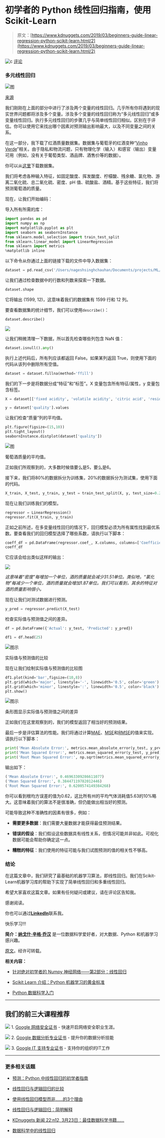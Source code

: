 # 初学者的 Python 线性回归指南，使用 Scikit-Learn

> 原文：[https://www.kdnuggets.com/2019/03/beginners-guide-linear-regression-python-scikit-learn.html/2](https://www.kdnuggets.com/2019/03/beginners-guide-linear-regression-python-scikit-learn.html/2)

![c](../Images/3d9c022da2d331bb56691a9617b91b90.png) [评论](/2019/03/beginners-guide-linear-regression-python-scikit-learn.html?page=2#comments)

### 多元线性回归

![图](../Images/4f15f7ec4a039d35457676f74b14112c.png)

[来源](https://hackernoon.com/an-intuitive-perspective-to-linear-regression-7dc566b2c14c)

我们刚刚在上面的部分中进行了涉及两个变量的线性回归。几乎所有你将遇到的现实世界问题都将涉及多个变量。涉及多个变量的线性回归称为“多元线性回归”或多变量线性回归。执行多元线性回归的步骤几乎与简单线性回归相似。区别在于评估。你可以使用它来找出哪个因素对预测输出影响最大，以及不同变量之间的关系。

在这一部分，我下载了红酒质量数据集。数据集与葡萄牙的红酒变种“[Vinho Verde](https://en.wikipedia.org/wiki/Vinho_Verde)”相关。由于隐私和物流问题，只有物理化学（输入）和感官（输出）变量可用（例如，没有关于葡萄类型、酒品牌、酒售价等的数据）。

你可以从[这里](https://drive.google.com/open?id=195gkZ5cTZL11L308MHc7EyBbAoiB4xqf)下载数据集。

我们将考虑各种输入特征，如固定酸度、挥发酸度、柠檬酸、残余糖、氯化物、游离二氧化硫、总二氧化硫、密度、pH 值、硫酸盐、酒精。基于这些特征，我们将预测葡萄酒的质量。

现在，让我们开始编码：

导入所有所需的库：

```py
import pandas as pd  
import numpy as np  
import matplotlib.pyplot as plt  
import seaborn as seabornInstance 
from sklearn.model_selection import train_test_split 
from sklearn.linear_model import LinearRegression
from sklearn import metrics
%matplotlib inline
```

以下命令从你通过上面的链接下载的文件中导入数据集：

```py
dataset = pd.read_csv('/Users/nageshsinghchauhan/Documents/projects/ML/ML_BLOG_LInearRegression/winequality.csv')
```

让我们通过检查数据中的行数和列数来探索一下数据。

```py
dataset.shape
```

它将输出 (1599, 12)，这意味着我们的数据集有 1599 行和 12 列。

要查看数据集的统计细节，我们可以使用`describe()`：

```py
dataset.describe()
```

![](../Images/a825b7f56a565fe80e2b6edb8e822331.png)

让我们稍微清理一下数据，所以首先检查哪些列包含 NaN 值：

```py
dataset.isnull().any()
```

执行上述代码后，所有列应该都返回 False。如果某列返回 True，则使用下面的代码从该列中删除所有空值。

```py
dataset = dataset.fillna(method='ffill')
```

我们的下一步是将数据分成“特征”和“标签”。X 变量包含所有特征/属性，y 变量包含标签。

```py
X = dataset[['fixed acidity', 'volatile acidity', 'citric acid', 'residual sugar', 'chlorides', 'free sulfur dioxide', 'total sulfur dioxide', 'density', 'pH', 'sulphates','alcohol']].values

y = dataset['quality'].values
```

让我们检查“质量”列的平均值。

```py
plt.figure(figsize=(15,10))
plt.tight_layout()
seabornInstance.distplot(dataset['quality'])
```

![图](../Images/d2a4e1ae90c77b97c853af7273e45f39.png)

葡萄酒质量的平均值。

正如我们所观察到的，大多数时候值要么是5，要么是6。

接下来，我们将80%的数据拆分为训练集，20%的数据拆分为测试集，使用下面的代码。

```py
X_train, X_test, y_train, y_test = train_test_split(X, y, test_size=0.2, random_state=0)
```

现在让我们训练我们的模型。

```py
regressor = LinearRegression()  
regressor.fit(X_train, y_train)
```

正如之前所述，在多变量线性回归的情况下，回归模型必须为所有属性找到最优系数。要查看我们的回归模型选择了哪些系数，请执行以下脚本：

```py
coeff_df = pd.DataFrame(regressor.coef_, X.columns, columns=['Coefficient'])  
coeff_df
```

它应该会给出类似这样的输出：

![](../Images/11216eb6645322e26e5e34683b070353.png)

*这意味着“密度”每增加一个单位，酒的质量就会减少31.51单位。类似地，“氯化物”每减少一个单位，酒的质量就会增加1.87单位。我们可以看到，其余的特征对酒的质量影响很小。*

现在让我们对测试数据进行预测。

```py
y_pred = regressor.predict(X_test)
```

检查实际值与预测值之间的差异。

```py
df = pd.DataFrame({'Actual': y_test, 'Predicted': y_pred})

df1 = df.head(25)
```

![图示](../Images/9e88cabf6460129f7099a75310035b09.png)

实际值与预测值的比较

现在让我们绘制实际值与预测值的比较图

```py
df1.plot(kind='bar',figsize=(10,8))
plt.grid(which='major', linestyle='-', linewidth='0.5', color='green')
plt.grid(which='minor', linestyle=':', linewidth='0.5', color='black')
plt.show()
```

![图示](../Images/77e0fc97f77526698c8b0b2ce15a0cff.png)

条形图显示实际值与预测值之间的差异

正如我们在这里观察到的，我们的模型返回了相当好的预测结果。

最后一步是评估算法的性能。我们将通过计算[MAE](https://en.wikipedia.org/wiki/Mean_absolute_error)、[MSE](https://en.wikipedia.org/wiki/Mean_squared_error)和[RMSE](https://en.wikipedia.org/wiki/Root-mean-square_deviation)的值来实现。请执行以下脚本：

```py
print('Mean Absolute Error:', metrics.mean_absolute_error(y_test, y_pred))  
print('Mean Squared Error:', metrics.mean_squared_error(y_test, y_pred))  
print('Root Mean Squared Error:', np.sqrt(metrics.mean_squared_error(y_test, y_pred)))
```

输出如下：

```py
('Mean Absolute Error:', 0.46963309286611077)
('Mean Squared Error:', 0.38447119782012446)
('Root Mean Squared Error:', 0.6200574149384268)
```

你可以看到根均方误差的值为0.62，这比所有州的平均气体消耗值5.63的10%略大。这意味着我们的算法不是很准确，但仍能做出相当好的预测。

可能导致这种不准确性的因素有很多，例如：

+   **需要更多数据**：我们需要大量数据才能获得最佳预测结果。

+   **错误的假设**：我们假设这些数据具有线性关系，但情况可能并非如此。可视化数据可能会帮助你确定这一点。

+   **糟糕的特征**：我们使用的特征可能与我们试图预测的值的相关性不够高。

### **结论**

在这篇文章中，我们研究了最基础的机器学习算法，即线性回归。我们在Scikit-Learn机器学习库的帮助下实现了简单线性回归和多重线性回归。

希望大家喜欢这篇文章。如果有任何疑问或建议，请在评论区告知我。

感谢阅读。

你也可以通过[**LinkedIn**](https://www.linkedin.com/in/nagesh-singh-chauhan-6936bb13b/)联系我。

快乐学习!!!

**简介：[纳戈什·辛格·乔汉](https://www.linkedin.com/in/nagesh-singh-chauhan-6936bb13b/)** 是一位数据科学爱好者，对大数据、Python 和机器学习感兴趣。

[原文](https://towardsdatascience.com/a-beginners-guide-to-linear-regression-in-python-with-scikit-learn-83a8f7ae2b4f)。经许可转载。

**相关内容：**

+   [针对绝对初学者的 Numpy 神经网络——第2部分：线性回归](/2019/03/neural-networks-numpy-absolute-beginners-part-2-linear-regression.html)

+   [Scikit Learn 介绍：Python 机器学习的黄金标准](/2019/02/introduction-scikit-learn-gold-standard-python-machine-learning.html)

+   [Python 数据科学入门](/2019/02/python-data-science-beginners.html)

* * *

## 我们的前三大课程推荐

![](../Images/0244c01ba9267c002ef39d4907e0b8fb.png) 1\. [Google 网络安全证书](https://www.kdnuggets.com/google-cybersecurity) - 快速开启网络安全职业生涯。

![](../Images/e225c49c3c91745821c8c0368bf04711.png) 2\. [Google 数据分析专业证书](https://www.kdnuggets.com/google-data-analytics) - 提升你的数据分析技能

![](../Images/0244c01ba9267c002ef39d4907e0b8fb.png) 3\. [Google IT 支持专业证书](https://www.kdnuggets.com/google-itsupport) - 支持你的组织的IT工作

* * *

### 更多相关话题

+   [预测：Python 中线性回归的初学者指南](https://www.kdnuggets.com/2023/06/making-predictions-beginner-guide-linear-regression-python.html)

+   [线性回归与逻辑回归的比较](https://www.kdnuggets.com/2022/11/comparing-linear-logistic-regression.html)

+   [使用线性回归模型而非……的3个理由](https://www.kdnuggets.com/2021/08/3-reasons-linear-regression-instead-neural-networks.html)

+   [线性回归与逻辑回归：简明解释](https://www.kdnuggets.com/2022/03/linear-logistic-regression-succinct-explanation.html)

+   [KDnuggets 新闻 22:n12, 3月23日：最佳数据科学书籍……](https://www.kdnuggets.com/2022/n12.html)

+   [数据科学中的线性回归](https://www.kdnuggets.com/2022/07/linear-regression-data-science.html)
